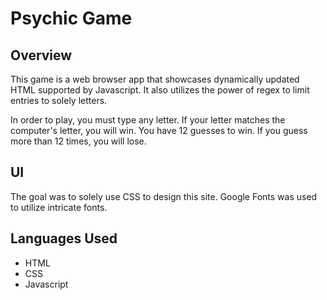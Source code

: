 # Psychic Game

## Overview

This game is a web browser app that showcases dynamically updated HTML supported by Javascript. It also utilizes the power of regex to limit entries to solely letters.

In order to play, you must type any letter. If your letter matches the computer's letter, you will win. You have 12 guesses to win. If you guess more than 12 times, you will lose.

## UI

The goal was to solely use CSS to design this site. Google Fonts was used to utilize intricate fonts.

## Languages Used

* HTML
* CSS
* Javascript
